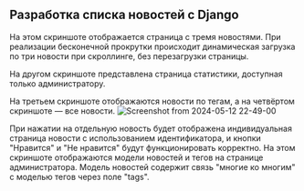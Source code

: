 ## Разработка списка новостей с Django

На этом скриншоте отображается страница с тремя новостями. При реализации бесконечной прокрутки происходит динамическая загрузка по три новости при скроллинге, без перезагрузки страницы.


 На другом скриншоте представлена страница статистики, доступная только администратору.

 На третьем скриншоте отображаются новости по тегам, а на четвёртом скриншоте — все новости. 
![Screenshot from 2024-05-12 22-49-00](django-news-api/Screenshot%20from%202024-05-12%2022-49-00.png)

При нажатии на отдельную новость будет отображена индивидуальная страница новости с использованием идентификатора, и кнопки "Нравится" и "Не нравится" будут функционировать корректно. 
На этом скриншоте отображаются модели новостей и тегов на странице администратора. Модель новостей содержит связь "многие ко многим" с моделью тегов через поле "tags".
